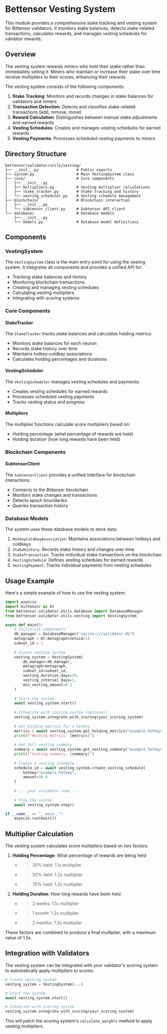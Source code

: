 # Bettensor Vesting System

This module provides a comprehensive stake tracking and vesting system for Bittensor validators. It monitors stake balances, detects stake-related transactions, calculates rewards, and manages vesting schedules for validator rewards.

## Overview

The vesting system rewards miners who hold their stake rather than immediately selling it. Miners who maintain or increase their stake over time receive multipliers to their scores, enhancing their rewards.

The vesting system consists of the following components:

1. **Stake Tracking**: Monitors and records changes in stake balances for validators and miners
2. **Transaction Detection**: Detects and classifies stake-related transactions (add, remove, move)
3. **Reward Calculation**: Distinguishes between manual stake adjustments and earned rewards
4. **Vesting Schedules**: Creates and manages vesting schedules for earned rewards
5. **Vesting Payments**: Processes scheduled vesting payments to miners

## Directory Structure

```
bettensor/validator/utils/vesting/
├── __init__.py                 # Public exports
├── system.py                   # Main VestingSystem class
├── core/                       # Core components
│   ├── __init__.py
│   ├── multipliers.py          # Vesting multiplier calculations
│   ├── stake_tracker.py        # Stake tracking and history
│   └── vesting_scheduler.py    # Vesting schedule management
├── blockchain/                 # Blockchain interaction
│   ├── __init__.py
│   └── subtensor_client.py     # Subtensor API client
└── database/                   # Database models
    ├── __init__.py
    └── models.py               # Database model definitions
```

## Components

### VestingSystem

The `VestingSystem` class is the main entry point for using the vesting system. It integrates all components and provides a unified API for:

- Tracking stake balances and history
- Monitoring blockchain transactions
- Creating and managing vesting schedules
- Calculating vesting multipliers
- Integrating with scoring systems

### Core Components

#### StakeTracker

The `StakeTracker` tracks stake balances and calculates holding metrics:

- Monitors stake balances for each neuron
- Records stake history over time
- Maintains hotkey-coldkey associations
- Calculates holding percentages and durations

#### VestingScheduler

The `VestingScheduler` manages vesting schedules and payments:

- Creates vesting schedules for earned rewards
- Processes scheduled vesting payments
- Tracks vesting status and progress

#### Multipliers

The multiplier functions calculate score multipliers based on:

- Holding percentage (what percentage of rewards are held)
- Holding duration (how long rewards have been held)

### Blockchain Components

#### SubtensorClient

The `SubtensorClient` provides a unified interface for blockchain interactions:

- Connects to the Bittensor blockchain
- Monitors stake changes and transactions
- Detects epoch boundaries
- Queries transaction history

### Database Models

The system uses these database models to store data:

1. `HotkeyColdkeyAssociation`: Maintains associations between hotkeys and coldkeys
2. `StakeHistory`: Records stake history and changes over time
3. `StakeTransaction`: Tracks individual stake transactions on the blockchain
4. `VestingSchedule`: Defines vesting schedules for earned rewards
5. `VestingPayment`: Tracks individual payments from vesting schedules

## Usage Example

Here's a simple example of how to use the vesting system:

```python
import asyncio
import bittensor as bt
from bettensor.validator.utils.database import DatabaseManager
from bettensor.validator.utils.vesting import VestingSystem

async def main():
    # Initialize components
    db_manager = DatabaseManager("sqlite:///validator.db")
    metagraph = bt.metagraph(netuid=1)
    subnet_id = 1
    
    # Create vesting system
    vesting_system = VestingSystem(
        db_manager=db_manager,
        metagraph=metagraph,
        subnet_id=subnet_id,
        vesting_duration_days=30,
        vesting_interval_days=1,
        min_vesting_amount=0.1
    )
    
    # Start the system
    await vesting_system.start()
    
    # Integrate with scoring system (optional)
    vesting_system.integrate_with_scoring(your_scoring_system)
    
    # Get holding metrics for a hotkey
    metrics = await vesting_system.get_holding_metrics("example_hotkey")
    print(f"Holding metrics: {metrics}")
    
    # Get full vesting summary
    summary = await vesting_system.get_vesting_summary("example_hotkey")
    print(f"Vesting summary: {summary}")
    
    # Create a vesting schedule
    schedule_id = await vesting_system.create_vesting_schedule(
        hotkey="example_hotkey",
        amount=10.0
    )
    
    # ... your validator code ...
    
    # Stop the system
    await vesting_system.stop()

if __name__ == "__main__":
    asyncio.run(main())
```

## Multiplier Calculation

The vesting system calculates score multipliers based on two factors:

1. **Holding Percentage**: What percentage of rewards are being held
   - >30% held: 1.1x multiplier
   - >50% held: 1.2x multiplier
   - >70% held: 1.3x multiplier

2. **Holding Duration**: How long rewards have been held
   - >2 weeks: 1.1x multiplier
   - >1 month: 1.2x multiplier
   - >2 months: 1.3x multiplier

These factors are combined to produce a final multiplier, with a maximum value of 1.5x.

## Integration with Validators

The vesting system can be integrated with your validator's scoring system to automatically apply multipliers to scores:

```python
# Create vesting system
vesting_system = VestingSystem(...)

# Start the system
await vesting_system.start()

# Integrate with scoring system
vesting_system.integrate_with_scoring(your_scoring_system)
```

This will patch the scoring system's `calculate_weights` method to apply vesting multipliers. 